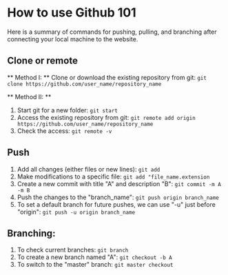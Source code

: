 # How to use Github 101
Here is a summary of commands for pushing, pulling, and branching after connecting your local machine to the website.


## Clone or remote 
** Method I: **
Clone or download the existing repository from git:
``` git clone https://github.com/user_name/repository_name ```

** Method II: **
1. Start git for a new folder:
``` git start ```
2. Access the existing repository from git:
``` git remote add origin https://github.com/user_name/repository_name ```
3. Check the access:
``` git remote -v ```


## Push
1. Add all changes (either files or new lines):
```git add```
2. Make modifications to a specific file:
``` git add "file_name.extension ```
3. Create a new commit with title "A" and description "B":
``` git commit -m A -m B ```
4. Push the changes to the "branch_name":
``` git push origin branch_name ```
5. To set a default branch for future pushes, we can use "-u" just before "origin":
``` git push -u origin branch_name ```


## Branching:
1. To check current branches:
``` git branch ```
2. To create a new branch named "A":
``` git checkout -b A ```
3. To switch to the "master" branch:
``` git master checkout ``` 

